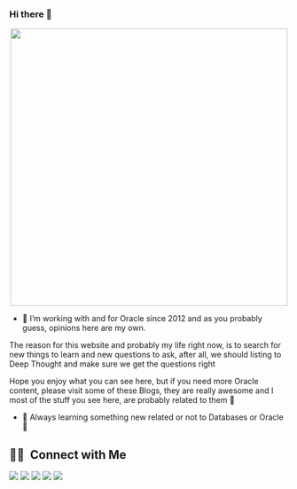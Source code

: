 ### Hi there 👋

<!--
**Project-42/Project-42** is a ✨ _special_ ✨ repository because its `README.md` (this file) appears on your GitHub profile.

Here are some ideas to get you started:

- 🔭 I’m currently working on ...
- 🌱 I’m currently learning ...
- 👯 I’m looking to collaborate on ...
- 🤔 I’m looking for help with ...
- 💬 Ask me about ...
- 📫 How to reach me: ...
- 😄 Pronouns: ...
- ⚡ Fun fact: ...
-->

<p align="center">
<a href="https://project42.site/"><img src=https://i1.wp.com/project42.site/wp-content/uploads/2020/08/dont-panic-website-font.png?resize=1024%2C1024&ssl=1" width="500"/></a>


- 🔭 I’m working with and for Oracle since 2012 and as you probably guess, opinions here are my own.

The reason for this website and probably my life right now, is to search for new things to learn and new questions to ask, after all, we should listing to Deep Thought and make sure we get the questions right

Hope you enjoy what you can see here, but if you need more Oracle content, please visit some of these Blogs, they are really awesome and I most of the stuff you see here, are probably related to them 🙂


- 🌱 Always learning something new related or not to Databases or Oracle 🙂


##  🤝🏻 &nbsp;Connect with Me
<p align="left">
<a href="https://www.linkedin.com/in/victor-torres-m/"><img src="https://img.shields.io/badge/-Victor%20Torres-0077B5?style=for-the-badge&logo=Linkedin&logoColor=white"/></a>
<a href="https://twitter.com/Solifugo/"><img src="https://img.shields.io/badge/-Victor%20Torres-0077B5?style=for-the-badge&logo=Twitter&logoColor=white"/></a>  
<a href="https://dev.to/project42/"><img src="https://img.shields.io/badge/-Project42-0077B5?style=for-the-badge&logo=dev.to&logoColor=white"/></a>  
<a href="https://dev.to/project42/"><img src="https://img.shields.io/badge/-Project42-FFFFFF?style=for-the-badge&logo=dev.to&logoColor=white"/></a>  
<a href="https://dev.to/project42/"><img src="https://img.shields.io/badge/-Project42-000000?style=for-the-badge&logo=dev.to&logoColor=black"/></a>  

